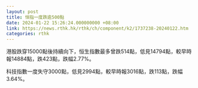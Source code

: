 ```yaml
---
layout: post
title: 恒指一度跌逾500點
date: 2024-01-22 15:26:24.000000000 +08:00
link: https://news.rthk.hk/rthk/ch/component/k2/1737238-20240122.htm
categories: rthk
---
```


港股跌穿15000點後持續向下，恒生指數最多曾跌514點，低見14794點，較早時報14884點，跌423點，跌幅2.77%。

科技指數一度失守3000點，低見2994點，較早時報3016點，跌113點，跌幅3.64%。

